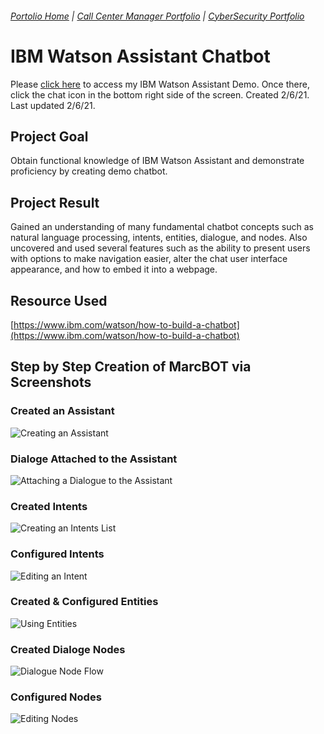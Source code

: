 ###### [Portolio Home](https://github.com/mpicione/picione-portfolio) | [Call Center Manager Portfolio](https://github.com/mpicione/picione-portfolio/tree/main/Call%20Center%20Manager%20Portfolio) | [CyberSecurity Portfolio](https://github.com/mpicione/picione-portfolio/tree/main/Cyber%20Security%20Portfolio)

# IBM Watson Assistant Chatbot

Please [click here](https://web-chat.global.assistant.watson.cloud.ibm.com/preview.html?region=us-east&integrationID=da12c328-cb26-439b-b602-5a3f989e7e14&serviceInstanceID=1e35049e-d2ab-43db-9f34-eeaa49e96563) to access my IBM Watson Assistant Demo. Once there, click the chat icon in the bottom right side of the screen. Created 2/6/21. Last updated 2/6/21.

## Project Goal

Obtain functional knowledge of IBM Watson Assistant and demonstrate proficiency by creating demo chatbot.

## Project Result

Gained an understanding of many fundamental chatbot concepts such as natural language processing, intents, entities, dialogue, and nodes. Also uncovered and used several features such as the ability to present users with options to make navigation easier, alter the chat user interface appearance, and how to embed it into a webpage.

## Resource Used

[https://www.ibm.com/watson/how-to-build-a-chatbot](https://www.ibm.com/watson/how-to-build-a-chatbot)

## Step by Step Creation of MarcBOT via Screenshots

### Created an Assistant

![Creating an Assistant](https://github.com/mpicione/picione-portfolio/blob/main/Call%20Center%20Manager%20Portfolio/Business%20Projects/IBM%20Watson%20Assistant%20Chatbot/screenshots/assistant_creation.png)

### Dialoge Attached to the Assistant

![Attaching a Dialogue to the Assistant](https://github.com/mpicione/picione-portfolio/blob/main/Call%20Center%20Manager%20Portfolio/Business%20Projects/IBM%20Watson%20Assistant%20Chatbot/screenshots/dialogue_creation.png)

### Created Intents

![Creating an Intents List](https://github.com/mpicione/picione-portfolio/blob/main/Call%20Center%20Manager%20Portfolio/Business%20Projects/IBM%20Watson%20Assistant%20Chatbot/screenshots/intents_list.png)

### Configured Intents

![Editing an Intent](https://github.com/mpicione/picione-portfolio/blob/main/Call%20Center%20Manager%20Portfolio/Business%20Projects/IBM%20Watson%20Assistant%20Chatbot/screenshots/edit_intents.png)

### Created & Configured Entities

![Using Entities](https://github.com/mpicione/picione-portfolio/blob/main/Call%20Center%20Manager%20Portfolio/Business%20Projects/IBM%20Watson%20Assistant%20Chatbot/screenshots/using_entities.png)

### Created Dialoge Nodes

![Dialogue Node Flow](https://github.com/mpicione/picione-portfolio/blob/main/Call%20Center%20Manager%20Portfolio/Business%20Projects/IBM%20Watson%20Assistant%20Chatbot/screenshots/dialogue_nodes.png)

### Configured Nodes

![Editing Nodes](https://github.com/mpicione/picione-portfolio/blob/main/Call%20Center%20Manager%20Portfolio/Business%20Projects/IBM%20Watson%20Assistant%20Chatbot/screenshots/editing_nodes.png)

